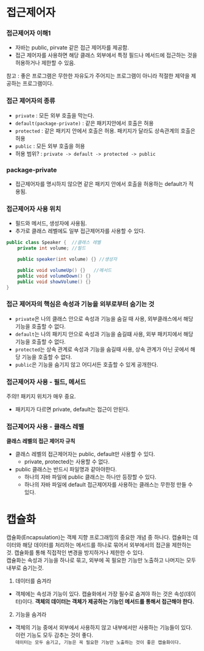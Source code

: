 # 접근제어자
### 접근제어자 이해1
- 자바는 public, pirvate 같은 접근 제어자를 제공함.
- 접근 제어자를 사용하면 해당 클래스 외부에서 특정 필드나 메서드에 접근하는 것을 허용하거나 제한할 수 있음.

참고 : 좋은 프로그램은 무한한 자유도가 주어지는 프로그램이 아니라 적절한 제약을 제공하는 프로그램이다.

### 접근 제어자의 종류
- `private` : 모든 외부 호출을 막는다.
- `default(package-private)` : 같은 패키지안에서 호출은 허용
- `protected` : 같은 패키지 안에서 호출은 허용. 패키지가 달라도 상속관계의 호출은 허용
- `public` : 모든 외부 호출을 허용
- 허용 범위? : `private -> default -> protected -> public`

### package-private
- 접근제어자를 명시하지 않으면 같은 패키지 안에서 호출을 허용하는 default가 적용됨.

### 접근제어자 사용 위치
- 필드와 메서드, 생성자에 사용됨.
- 추가로 클래스 레벨에도 일부 접근제어자를 사용할 수 있다.
```java
public class Speaker {  //클래스 레벨
    private int volume; //필드

    public speaker(int volume) {} //생성자

    public void volumeUp() {}   //메서드
    public void volumeDown() {}
    public void showVolume() {}
}
```


### 접근 제어자의 핵심은 속성과 기능을 외부로부터 숨기는 것
- `private`은 나의 클래스 안으로 속성과 기능을 숨길 때 사용, 외부클래스에서 해당 기능을 호출할 수 없다.
- `default`는 나의 패키지 안으로 속성과 기능을 숨길떄 사용, 외부 패키지에서 해당 기능을 호출할 수 없다.
- `protected`는 상속 관계로 속성과 기능을 숨길때 사용, 상속 관계가 아닌 곳에서 해당 기능을 호출할 수 없다.
- `public`은 기능을 숨기지 않고 어디서든 호출할 수 있게 공개한다.

### 접근제어자 사용 - 필드, 메서드
주의!! 패키지 위치가 매우 중요.

- 패키지가 다르면 private, default는 접근이 안된다.

### 접근제어자 사용 - 클래스 레벨
<b> 클래스 레벨의 접근 제어자 규칙</b>
- 클래스 레벨의 접근제어자는 public, default만 사용할 수 있다.
    - private, protected는 사용할 수 없다.
- public 클래스는 반드시 파일명과 같아야한다.
    - 하나의 자바 파일에 public 클래스는 하나만 등장할 수 있다.
    - 하나의 자바 파일에 default 접근제어자를 사용하는 클래스는 무한정 만들 수 있다.


# 캡슐화
캡슐화(Encapsulation)는 객체 지향 프로그래밍의 중요한 개념 중 하나다. 캡슐화는 데이터와 해당 데이터를 처리하는 메서드를 하나로 묶어서 외부에서의 접근을 제한하는 것. 캡슐화를 통해 직접적인 변경을 방지하거나 제한한 수 있다.<br>
캡슐화는 속성과 기능을 하나로 묶고, 외부에 꼭 필요한 기능만 노출하고 나머지는 모두 내부로 숨기는것.

1. 데이터를 숨겨라
- 객체에는 속성과 기능이 있다. 캡슐화에서 가장 필수로 숨겨야 하는 것은 속성(데이터)이다.
<b>객체의 데이터는 객체가 제공하는 기능인 메서드를 통해서 접근해야 한다.</b>

2. 기능을 숨겨라
- 객체의 기능 중에서 외부에서 사용하지 않고 내부에서만 사용하는 기능들이 있다. 이런 기능도 모두 감추는 것이 좋다.
<br> `데이터는 모두 숨기고, 기능은 꼭 필요한 기능만 노출하는 것이 좋은 캡슐화이다.`